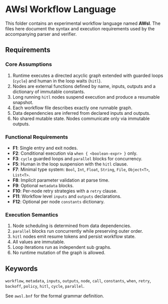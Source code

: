 # AWsl Workflow Language

This folder contains an experimental workflow language named **AWsl**. The files here document the
syntax and execution requirements used by the accompanying parser and verifier.

## Requirements

### Core Assumptions
1. Runtime executes a directed acyclic graph extended with guarded loops (`cycle`) and human in the loop waits (`hitl`).
2. Nodes are external functions defined by name, inputs, outputs and a dictionary of immutable constants.
3. Long running `hitl` nodes suspend execution and produce a resumable snapshot.
4. Each workflow file describes exactly one runnable graph.
5. Data dependencies are inferred from declared inputs and outputs.
6. No shared mutable state. Nodes communicate only via immutable outputs.

### Functional Requirements
- **F1**: Single entry and exit nodes.
- **F2**: Conditional execution via `when { <boolean-expr> }` only.
- **F3**: `cycle` guarded loops and `parallel` blocks for concurrency.
- **F5**: Human in the loop suspension with the `hitl` clause.
- **F7**: Minimal type system: `Bool`, `Int`, `Float`, `String`, `File`, `Object<T>`, `List<T>`.
- **F8**: Implicit parameter validation at parse time.
- **F9**: Optional `metadata` blocks.
- **F10**: Per-node retry strategies with a `retry` clause.
- **F11**: Workflow level `inputs` and `outputs` declarations.
- **F12**: Optional per node `constants` dictionary.

### Execution Semantics
1. Node scheduling is determined from data dependencies.
2. `parallel` blocks run concurrently while preserving outer order.
3. `hitl` nodes emit resume tokens and persist workflow state.
4. All values are immutable.
5. Loop iterations run as independent sub graphs.
6. No runtime mutation of the graph is allowed.

## Keywords

`workflow`, `metadata`, `inputs`, `outputs`, `node`, `call`, `constants`, `when`,
`retry`, `backoff`, `policy`, `hitl`, `cycle`, `parallel`.

See `awsl.bnf` for the formal grammar definition.
